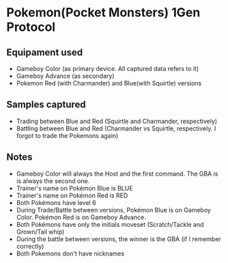 # Pokemon(Pocket Monsters) 1Gen Protocol

## Equipament used
- Gameboy Color (as primary device. All captured data refers to it)
- Gameboy Advance (as secondary)
- Pokemon Red (with Charmander) and Blue(with Squirtle) versions

## Samples captured
- Trading between Blue and Red (Squirtle and Charmander, respectively)
- Battling between Blue and Red (Charmander vs Squirtle, respectively. I forgot to trade the Pokemons again)

## Notes
- Gameboy Color will always the Host and the first command. The GBA is is always the second one.
- Trainer's name on Pokémon Blue is BLUE
- Trainer's name on Pokémon Red is RED
- Both Pokémons have level 6
- During Trade/Battle between versions, Pokémon Blue is on Gameboy Color. Pokémon Red is on Gameboy Advance.
- Both Pokémons have only the initials moveset (Scratch/Tackle and Grown/Tail whip)
- During the battle between versions, the winner is the GBA (if I remember correctly)
- Both Pokemons don't have nicknames
